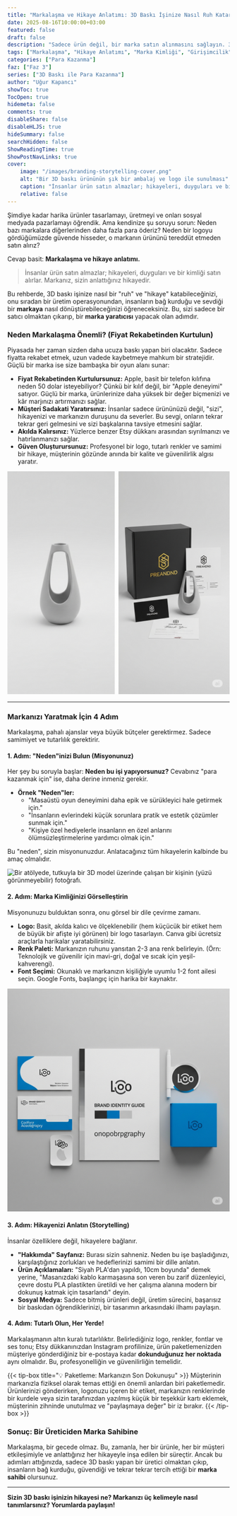 ```yaml
---
title: "Markalaşma ve Hikaye Anlatımı: 3D Baskı İşinize Nasıl Ruh Katarsınız?"
date: 2025-08-16T10:00:00+03:00
featured: false
draft: false
description: "Sadece ürün değil, bir marka satın alınmasını sağlayın. 3D baskı işiniz için akılda kalıcı bir marka kimliği, logo, renk paleti ve müşteriyle bağ kuran bir hikaye nasıl oluşturulur, öğrenin."
tags: ["Markalaşma", "Hikaye Anlatımı", "Marka Kimliği", "Girişimcilik", "E-ticaret Stratejileri", "Pazarlama", "Müşteri Sadakati"]
categories: ["Para Kazanma"]
faz: ["Faz 3"]
series: ["3D Baskı ile Para Kazanma"]
author: "Uğur Kapancı"
showToc: true
TocOpen: true
hidemeta: false
comments: true
disableShare: false
disableHLJS: true
hideSummary: false
searchHidden: false
ShowReadingTime: true
ShowPostNavLinks: true
cover:
    image: "/images/branding-storytelling-cover.png"
    alt: "Bir 3D baskı ürününün şık bir ambalaj ve logo ile sunulması"
    caption: "İnsanlar ürün satın almazlar; hikayeleri, duyguları ve bir kimliği satın alırlar."
    relative: false
---
```


Şimdiye kadar harika ürünler tasarlamayı, üretmeyi ve onları sosyal medyada pazarlamayı öğrendik. Ama kendinize şu soruyu sorun: Neden bazı markalara diğerlerinden daha fazla para öderiz? Neden bir logoyu gördüğümüzde güvende hisseder, o markanın ürününü tereddüt etmeden satın alırız?

Cevap basit: **Markalaşma ve hikaye anlatımı.**

> İnsanlar ürün satın almazlar; hikayeleri, duyguları ve bir kimliği satın alırlar. Markanız, sizin anlattığınız hikayedir.

Bu rehberde, 3D baskı işinize nasıl bir "ruh" ve "hikaye" katabileceğinizi, onu sıradan bir üretim operasyonundan, insanların bağ kurduğu ve sevdiği bir **markaya** nasıl dönüştürebileceğinizi öğreneceksiniz. Bu, sizi sadece bir satıcı olmaktan çıkarıp, bir **marka yaratıcısı** yapacak olan adımdır.

### Neden Markalaşma Önemli? (Fiyat Rekabetinden Kurtulun)

Piyasada her zaman sizden daha ucuza baskı yapan biri olacaktır. Sadece fiyatta rekabet etmek, uzun vadede kaybetmeye mahkum bir stratejidir. Güçlü bir marka ise size bambaşka bir oyun alanı sunar:

*   **Fiyat Rekabetinden Kurtulursunuz:** Apple, basit bir telefon kılıfına neden 50 dolar isteyebiliyor? Çünkü bir kılıf değil, bir "Apple deneyimi" satıyor. Güçlü bir marka, ürünlerinize daha yüksek bir değer biçmenizi ve kâr marjınızı artırmanızı sağlar.
*   **Müşteri Sadakati Yaratırsınız:** İnsanlar sadece ürününüzü değil, "sizi", hikayenizi ve markanızın duruşunu da severler. Bu sevgi, onların tekrar tekrar geri gelmesini ve sizi başkalarına tavsiye etmesini sağlar.
*   **Akılda Kalırsınız:** Yüzlerce benzer Etsy dükkanı arasından sıyrılmanızı ve hatırlanmanızı sağlar.
*   **Güven Oluşturursunuz:** Profesyonel bir logo, tutarlı renkler ve samimi bir hikaye, müşterinin gözünde anında bir kalite ve güvenilirlik algısı yaratır.

![Bir tarafta isimsiz, jenerik bir 3D baskı ürün, diğer tarafta aynı ürün ama şık bir logo, markalı bir paket ve tutarlı bir renk paletiyle sunulmuş hali.](/images/branding-comparison.png)

---

### Markanızı Yaratmak İçin 4 Adım

Markalaşma, pahalı ajanslar veya büyük bütçeler gerektirmez. Sadece samimiyet ve tutarlılık gerektirir.

#### 1. Adım: "Neden"inizi Bulun (Misyonunuz)
Her şey bu soruyla başlar: **Neden bu işi yapıyorsunuz?** Cevabınız "para kazanmak için" ise, daha derine inmeniz gerekir.
*   **Örnek "Neden"ler:**
    *   "Masaüstü oyun deneyimini daha epik ve sürükleyici hale getirmek için."
    *   "İnsanların evlerindeki küçük sorunlara pratik ve estetik çözümler sunmak için."
    *   "Kişiye özel hediyelerle insanların en özel anlarını ölümsüzleştirmelerine yardımcı olmak için."

Bu "neden", sizin misyonunuzdur. Anlatacağınız tüm hikayelerin kalbinde bu amaç olmalıdır.

![Bir atölyede, tutkuyla bir 3D model üzerinde çalışan bir kişinin (yüzü görünmeyebilir) fotoğrafı.](/images/finding-your-why.png)

#### 2. Adım: Marka Kimliğinizi Görselleştirin
Misyonunuzu bulduktan sonra, onu görsel bir dile çevirme zamanı.
*   **Logo:** Basit, akılda kalıcı ve ölçeklenebilir (hem küçücük bir etiket hem de büyük bir afişte iyi görünen) bir logo tasarlayın. Canva gibi ücretsiz araçlarla harikalar yaratabilirsiniz.
*   **Renk Paleti:** Markanızın ruhunu yansıtan 2-3 ana renk belirleyin. (Örn: Teknolojik ve güvenilir için mavi-gri, doğal ve sıcak için yeşil-kahverengi).
*   **Font Seçimi:** Okunaklı ve markanızın kişiliğiyle uyumlu 1-2 font ailesi seçin. Google Fonts, başlangıç için harika bir kaynaktır.

![Bir markanın logo, renk paleti ve fontlarını gösteren bir "mood board" veya "brand guide" görseli.](/images/brand-identity-visuals.png)

#### 3. Adım: Hikayenizi Anlatın (Storytelling)
İnsanlar özelliklere değil, hikayelere bağlanır.
*   **"Hakkımda" Sayfanız:** Burası sizin sahneniz. Neden bu işe başladığınızı, karşılaştığınız zorlukları ve hedeflerinizi samimi bir dille anlatın.
*   **Ürün Açıklamaları:** "Siyah PLA'dan yapıldı, 10cm boyunda" demek yerine, "Masanızdaki kablo karmaşasına son veren bu zarif düzenleyici, çevre dostu PLA plastikten üretildi ve her çalışma alanına modern bir dokunuş katmak için tasarlandı" deyin.
*   **Sosyal Medya:** Sadece bitmiş ürünleri değil, üretim sürecini, başarısız bir baskıdan öğrendiklerinizi, bir tasarımın arkasındaki ilhamı paylaşın.

#### 4. Adım: Tutarlı Olun, Her Yerde!
Markalaşmanın altın kuralı tutarlılıktır. Belirlediğiniz logo, renkler, fontlar ve ses tonu; Etsy dükkanınızdan Instagram profilinize, ürün paketlemenizden müşteriye gönderdiğiniz bir e-postaya kadar **dokunduğunuz her noktada** aynı olmalıdır. Bu, profesyonelliğin ve güvenilirliğin temelidir.

{{< tip-box title="💡 Paketleme: Markanızın Son Dokunuşu" >}}
Müşterinin markanızla fiziksel olarak temas ettiği en önemli anlardan biri paketlemedir. Ürünlerinizi gönderirken, logonuzu içeren bir etiket, markanızın renklerinde bir kurdele veya sizin tarafınızdan yazılmış küçük bir teşekkür kartı eklemek, müşterinin zihninde unutulmaz ve "paylaşmaya değer" bir iz bırakır.
{{< /tip-box >}}

### Sonuç: Bir Üreticiden Marka Sahibine

Markalaşma, bir gecede olmaz. Bu, zamanla, her bir ürünle, her bir müşteri etkileşimiyle ve anlattığınız her hikayeyle inşa edilen bir süreçtir. Ancak bu adımları attığınızda, sadece 3D baskı yapan bir üretici olmaktan çıkıp, insanların bağ kurduğu, güvendiği ve tekrar tekrar tercih ettiği bir **marka sahibi** olursunuz.

<!--
Markanızla müşterileriniz arasında güçlü bir bağ kurduktan sonra, bu bağı nasıl sürdüreceğimizi **[Müşteri Hizmetleri ve Geri Bildirim Yönetimi: Sadık Müşteriler Yaratmanın Sırları]** yazımızda inceleyeceğiz.
-->

---

**Sizin 3D baskı işinizin hikayesi ne? Markanızı üç kelimeyle nasıl tanımlarsınız? Yorumlarda paylaşın!**